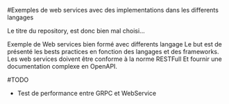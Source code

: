 #Exemples de web services avec des implementations dans les differents langages

Le titre du repository, est donc bien mal choisi...

Exemple de Web services bien formé avec differents langage
Le but est de présenté les bests practices en fonction des langages et des frameworks.
Les web services doivent être conforme à la norme RESTFull
Et fournir une documentation complexe en OpenAPI.


#TODO
* Test de performance entre GRPC et WebService
